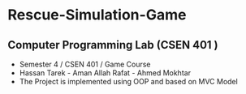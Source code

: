 # Rescue-Simulation-Game
## Computer Programming Lab (CSEN 401 )
- Semester 4 / CSEN 401 / Game Course
- Hassan Tarek - Aman Allah Rafat - Ahmed Mokhtar
- The Project is implemented using OOP and based on MVC Model
